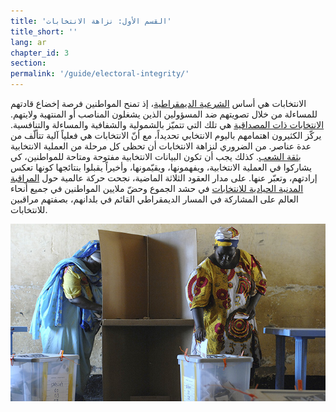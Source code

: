 ```yaml
---
title: 'القسم الأول: نزاهة الانتخابات'
title_short: ''
lang: ar
chapter_id: 3
section:
permalink: '/guide/electoral-integrity/'
---
```


الانتخابات هي أساس [الشرعية الديمقراطية](/ar/guide/electoral-integrity/why-we-care/)، إذ تمنح المواطنين فرصة إخضاع قادتهم للمساءلة من خلال تصويتهم ضد المسؤولين الذين يشغلون المناصب أو المنتهية ولايتهم. [الانتخابات ذات المصداقية](/ar/guide/electoral-integrity/credible-elections/) هي تلك التي تتميّز بالشمولية والشفافية والمساءلة والتنافسية. يركّز الكثيرون اهتمامهم باليوم الانتخابي تحديداً، مع أنّ الانتخابات هي فعلياً آلية تتألّف من عدة عناصر. من الضروري لنزاهة الانتخابات أن تحظى كل مرحلة من العملية الانتخابية [بثقة الشعب](/ar/guide/electoral-integrity/public-confidence/). كذلك يجب أن تكون البيانات الانتخابية مفتوحة ومتاحة للمواطنين، كي يشاركوا في العملية الانتخابية، ويفهمونها، ويقيّمونها، وأخيراً يقبلوا بنتائجها كونها تعكس إرادتهم، وتعبّر عنها. على مدار العقود الثلاثة الماضية، نجحت حركة عالمية حول [المراقبة المدنية الحيادية للانتخابات](/ar/guide/electoral-integrity/election-observation/) في حشد الجموع وحضّ ملايين المواطنين في جميع أنحاء العالم على المشاركة في المسار الديمقراطي القائم في بلدانهم، بصفتهم مراقبين للانتخابات.

![UN Photo, Tim McKulka](/assets/images/guide/UN-Photo-Tim-McKulka-433970.jpg)
